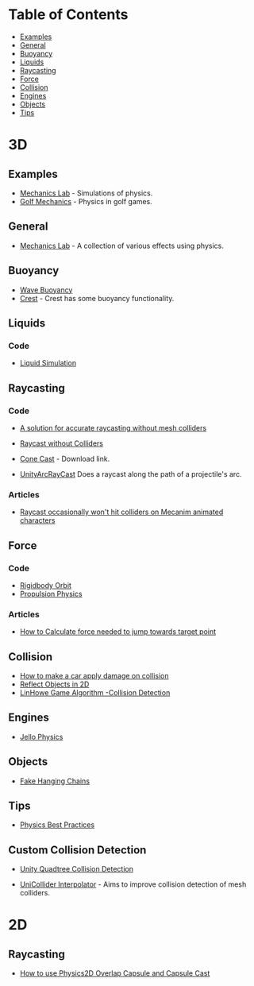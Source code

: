 # Table of Contents
- [Examples](#Examples)
- [General](#General)
- [Buoyancy](#Buoyancy)
- [Liquids](#Liquids)
- [Raycasting](#Raycasting)
- [Force](#Force)
- [Collision](#Collision)
- [Engines](#Engines)
- [Objects](#Objects)
- [Tips](#Tips)
# 3D
## Examples
* [Mechanics Lab](https://github.com/dpreid/mechanicsLab) - Simulations of physics.
* [Golf Mechanics](https://github.com/brogan89/Golf-Mechanics) - Physics in golf games.

## General
* [Mechanics Lab](https://github.com/dpreid/mechanicsLab) - A collection of various effects using physics.  


## Buoyancy
* [Wave Buoyancy](https://github.com/dbrizov/Unity-WaterBuoyancy)
* [Crest](https://github.com/crest-ocean/crest) - Crest has some buoyancy functionality.

## Liquids
### Code
* [Liquid Simulation](https://github.com/ivuecode/Liquid-Simulation)

## Raycasting
### Code
* [A solution for accurate raycasting without mesh colliders](https://forum.unity.com/threads/a-solution-for-accurate-raycasting-without-mesh-colliders.134554/)
* [Raycast without Colliders](https://forum.unity.com/threads/raycast-without-colliders.14378/)
* [Cone Cast](https://trinit.es/unity/scripts/csharp/raycast/Conecast.cs)  - Download link.

* [UnityArcRayCast](https://github.com/williamrjackson/UnityArcRayCast)
Does a raycast along the path of a projectile's arc.
### Articles
* [Raycast occasionally won't hit colliders on Mecanim animated characters](https://answers.unity.com/questions/746716/raycast-occasionally-wont-hit-colliders-on-mecanim.html)

## Force
### Code
* [Rigidbody Orbit](https://github.com/edom18/RigidbodyOrbit)
* [Propulsion Physics](https://github.com/deadcast2/propulsion-physics)

### Articles
* [How to Calculate force needed to jump towards target point](https://forum.unity.com/threads/how-to-calculate-force-needed-to-jump-towards-target-point.372288/)
## Collision
* [How to make a car apply damage on collision](http://answers.unity3d.com/questions/17318/how-to-make-car-apply-damage-on-collision-an-objec.html)
* [Reflect Objects in 2D](http://www.theappguruz.com/blog/reflect-object-in-unity2d)
* [LinHowe Game Algorithm -Collision Detection](https://github.com/IceLanguage/LinHoweGameAlgorithm/tree/master/Assets/Scripts/06-collisionDetection)

## Engines
* [Jello Physics](https://github.com/kwanchangnim/Jello-Physics)

## Objects
* [Fake Hanging Chains](https://github.com/forestrf/Fake-hanging-chains)
## Tips
* [Physics Best Practices](https://unity3d.com/learn/tutorials/topics/physics/physics-best-practices?playlist=30089)


## Custom Collision Detection
* [Unity Quadtree Collision Detection](https://github.com/MrTrueChina/Unity-Quadtree-Collision-Detection)

* [UniCollider Interpolator](https://github.com/sanukin39/UniColliderInterpolator) - Aims to improve collision detection of mesh colliders.

# 2D

## Raycasting
* [How to use Physics2D Overlap Capsule and Capsule Cast](https://forum.unity.com/threads/how-to-use-the-new-physics2d-overlapcapsule-capsulecast.455232/) 
